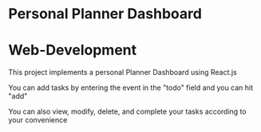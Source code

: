 # Personal Planner Dashboard
# Web-Development

This project implements a personal Planner Dashboard using React.js 

You can add tasks by entering the event in the "todo" field and you can hit "add" 

You can also view, modify, delete, and complete your tasks according to your convenience
